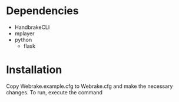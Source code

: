 Dependencies
============
* HandbrakeCLI
* mplayer
* python
  * flask

Installation
============
Copy Webrake.example.cfg to Webrake.cfg and make the necessary changes.
To run, execute the command 